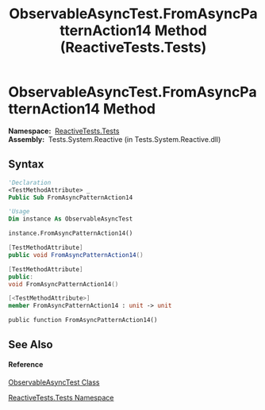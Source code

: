 ﻿---
title: ObservableAsyncTest.FromAsyncPatternAction14 Method  (ReactiveTests.Tests)
TOCTitle: FromAsyncPatternAction14 Method
ms:assetid: M:ReactiveTests.Tests.ObservableAsyncTest.FromAsyncPatternAction14
ms:mtpsurl: https://msdn.microsoft.com/en-us/library/reactivetests.tests.observableasynctest.fromasyncpatternaction14(v=VS.103)
ms:contentKeyID: 36619024
ms.date: 06/28/2011
mtps_version: v=VS.103
f1_keywords:
- ReactiveTests.Tests.ObservableAsyncTest.FromAsyncPatternAction14
dev_langs:
- CSharp
- JScript
- VB
- FSharp
- c++
---

# ObservableAsyncTest.FromAsyncPatternAction14 Method

**Namespace:**  [ReactiveTests.Tests](hh289046\(v=vs.103\).md)  
**Assembly:**  Tests.System.Reactive (in Tests.System.Reactive.dll)

## Syntax

``` vb
'Declaration
<TestMethodAttribute> _
Public Sub FromAsyncPatternAction14
```

``` vb
'Usage
Dim instance As ObservableAsyncTest

instance.FromAsyncPatternAction14()
```

``` csharp
[TestMethodAttribute]
public void FromAsyncPatternAction14()
```

``` c++
[TestMethodAttribute]
public:
void FromAsyncPatternAction14()
```

``` fsharp
[<TestMethodAttribute>]
member FromAsyncPatternAction14 : unit -> unit 
```

``` jscript
public function FromAsyncPatternAction14()
```

## See Also

#### Reference

[ObservableAsyncTest Class](hh314747\(v=vs.103\).md)

[ReactiveTests.Tests Namespace](hh289046\(v=vs.103\).md)

